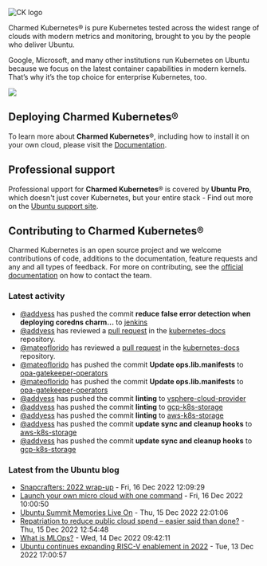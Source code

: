 ![CK logo](https://assets.ubuntu.com/v1/451d4cf4-Charmed+Kubernetes_RGB_onWhite_2022.svg)

Charmed Kubernetes® is pure Kubernetes tested across the widest range of clouds with modern metrics and monitoring, brought to you by the people who deliver Ubuntu.

Google, Microsoft, and many other institutions run Kubernetes on Ubuntu because we focus on the latest container capabilities in modern kernels. That’s why it’s the top choice for enterprise Kubernetes, too.

![](https://assets.ubuntu.com/v1/843c77b6-juju-at-a-glace.svg)

## Deploying Charmed Kubernetes®

To learn more about **Charmed Kubernetes**®, including how to install it on your own cloud, please visit the [Documentation][docs].

## Professional support

Professional upport for **Charmed Kubernetes**® is covered by **Ubuntu Pro**, which doesn't just cover Kubernetes, but your entire stack - Find out more on the [Ubuntu support site](https://ubuntu.com/support).

## Contributing to Charmed Kubernetes®

Charmed Kubernetes is an open source project and we welcome contributions of code, additions to the documentation, feature requests and any and all types of feedback. For more on contributing, see the [official documentation][get-in-touch] on how to contact the team.

<!-- LINKS -->
[docs]: https://ubuntu.com/kubernetes/docs
[get-in-touch]: https://ubuntu.com/kubernetes/docs/get-in-touch

### Latest activity

<!-- activity starts -->
 - [@addyess](https://github.com/addyess) has pushed the commit **reduce false error detection when deploying coredns charm...** to [jenkins](https://github.com/charmed-kubernetes/jenkins)
 - [@addyess](https://github.com/addyess) has reviewed a [pull request](https://github.com/charmed-kubernetes/kubernetes-docs/pull/736) in the [kubernetes-docs](https://github.com/charmed-kubernetes/kubernetes-docs) repository.
 - [@mateoflorido](https://github.com/mateoflorido) has reviewed a [pull request](https://github.com/charmed-kubernetes/kubernetes-docs/pull/736) in the [kubernetes-docs](https://github.com/charmed-kubernetes/kubernetes-docs) repository.
 - [@mateoflorido](https://github.com/mateoflorido) has pushed the commit **Update ops.lib.manifests** to [opa-gatekeeper-operators](https://github.com/charmed-kubernetes/opa-gatekeeper-operators)
 - [@mateoflorido](https://github.com/mateoflorido) has pushed the commit **Update ops.lib.manifests** to [opa-gatekeeper-operators](https://github.com/charmed-kubernetes/opa-gatekeeper-operators)
 - [@addyess](https://github.com/addyess) has pushed the commit **linting** to [vsphere-cloud-provider](https://github.com/charmed-kubernetes/vsphere-cloud-provider)
 - [@addyess](https://github.com/addyess) has pushed the commit **linting** to [gcp-k8s-storage](https://github.com/charmed-kubernetes/gcp-k8s-storage)
 - [@addyess](https://github.com/addyess) has pushed the commit **linting** to [aws-k8s-storage](https://github.com/charmed-kubernetes/aws-k8s-storage)
 - [@addyess](https://github.com/addyess) has pushed the commit **update sync and cleanup hooks** to [aws-k8s-storage](https://github.com/charmed-kubernetes/aws-k8s-storage)
 - [@addyess](https://github.com/addyess) has pushed the commit **update sync and cleanup hooks** to [gcp-k8s-storage](https://github.com/charmed-kubernetes/gcp-k8s-storage)
<!-- activity ends -->

<!-- roadmap starts -->

<!-- roadmap ends -->

### Latest from the Ubuntu blog

<!-- blog starts -->
* [Snapcrafters: 2022 wrap-up](https://ubuntu.com//blog/snapcrafters-2022-wrap-up) - Fri, 16 Dec 2022 12:09:29 
* [Launch your own micro cloud with one command](https://ubuntu.com//blog/one_command_micro_cloud) - Fri, 16 Dec 2022 10:00:50 
* [Ubuntu Summit Memories Live On](https://ubuntu.com//blog/ubuntu-summit-memories-live-on) - Thu, 15 Dec 2022 22:01:06 
* [Repatriation to reduce public cloud spend &#8211; easier said than done?](https://ubuntu.com//blog/repatriation-to-reduce-public-cloud-spend) - Thu, 15 Dec 2022 12:54:48 
* [What is MLOps?](https://ubuntu.com//blog/what-is-mlops) - Wed, 14 Dec 2022 09:42:11 
* [Ubuntu continues expanding RISC-V enablement in 2022](https://ubuntu.com//blog/ubuntu-continues-expanding-risc-v-enablement-in-2022) - Tue, 13 Dec 2022 17:00:57 
<!-- blog ends -->
